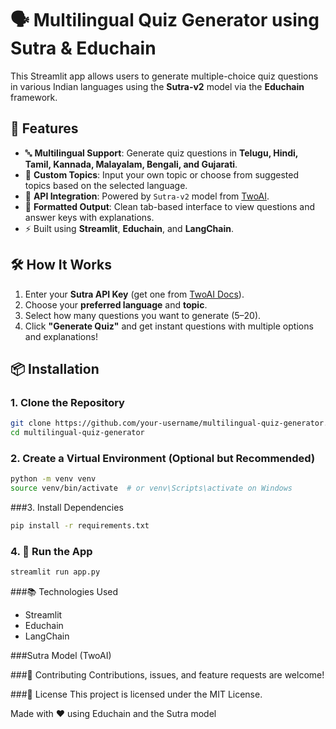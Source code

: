 # 🗣️ Multilingual Quiz Generator using Sutra & Educhain

This Streamlit app allows users to generate multiple-choice quiz questions in various Indian languages using the **Sutra-v2** model via the **Educhain** framework.

## 🌟 Features

- 🔤 **Multilingual Support**: Generate quiz questions in **Telugu, Hindi, Tamil, Kannada, Malayalam, Bengali, and Gujarati**.
- 🧠 **Custom Topics**: Input your own topic or choose from suggested topics based on the selected language.
- 🔐 **API Integration**: Powered by `Sutra-v2` model from [TwoAI](https://docs.two.ai).
- 📑 **Formatted Output**: Clean tab-based interface to view questions and answer keys with explanations.
- ⚡ Built using **Streamlit**, **Educhain**, and **LangChain**.

## 🛠️ How It Works

1. Enter your **Sutra API Key** (get one from [TwoAI Docs](https://docs.two.ai)).
2. Choose your **preferred language** and **topic**.
3. Select how many questions you want to generate (5–20).
4. Click **"Generate Quiz"** and get instant questions with multiple options and explanations!

## 📦 Installation

### 1. Clone the Repository

```bash
git clone https://github.com/your-username/multilingual-quiz-generator.git
cd multilingual-quiz-generator
```

### 2. Create a Virtual Environment (Optional but Recommended)
```bash
python -m venv venv
source venv/bin/activate  # or venv\Scripts\activate on Windows
```

###3. Install Dependencies
```bash
pip install -r requirements.txt
```

### 4. 🚀 Run the App
```bash
streamlit run app.py
```

###📚 Technologies Used
- Streamlit
- Educhain
- LangChain

###Sutra Model (TwoAI)

###🤝 Contributing
Contributions, issues, and feature requests are welcome!

###📄 License
This project is licensed under the MIT License.

Made with ❤️ using Educhain and the Sutra model
